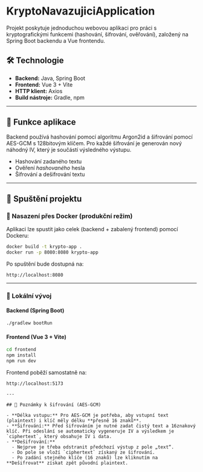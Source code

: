 # KryptoNavazujiciApplication

Projekt poskytuje jednoduchou webovou aplikaci pro práci s kryptografickými funkcemi (hashování, šifrování, ověřování), založený na Spring Boot backendu a Vue frontendu.

## 🛠 Technologie

- **Backend:** Java, Spring Boot
- **Frontend:** Vue 3 + Vite
- **HTTP klient:** Axios
- **Build nástroje:** Gradle, npm

---

## 🧪 Funkce aplikace

Backend používá hashování pomocí algoritmu Argon2id a šifrování pomocí AES-GCM s 128bitovým klíčem. Pro každé šifrování je generován nový náhodný IV, který je součástí výsledného výstupu.

- Hashování zadaného textu
- Ověření *hashovaného* hesla
- Šifrování a dešifrování textu

---

## 🚀 Spuštění projektu

### 🐳 Nasazení přes Docker (produkční režim)

Aplikaci lze spustit jako celek (backend + zabalený frontend) pomocí Dockeru:

```bash
docker build -t krypto-app .
docker run -p 8080:8080 krypto-app
```

Po spuštění bude dostupná na:

```
http://localhost:8080
```

---

### 🧪 Lokální vývoj

#### Backend (Spring Boot)

```bash
./gradlew bootRun
```

#### Frontend (Vue 3 + Vite)

```bash
cd frontend
npm install
npm run dev
```

Frontend poběží samostatně na:

```
http://localhost:5173

---

## 🔐 Poznámky k šifrování (AES-GCM)

- **Délka vstupu:** Pro AES-GCM je potřeba, aby vstupní text (plaintext) i klíč měly délku **přesně 16 znaků**.
- **Šifrování:** Před šifrováním je nutné zadat čistý text a 16znakový klíč. Při odeslání se automaticky vygeneruje IV a výsledkem je `ciphertext`, který obsahuje IV i data.
- **Dešifrování:**
  - Nejprve je třeba odstranit předchozí výstup z pole „text“.
  - Do pole se vloží `ciphertext` získaný ze šifrování.
  - Po zadání stejného klíče (16 znaků) lze kliknutím na **Dešifrovat** získat zpět původní plaintext.
```